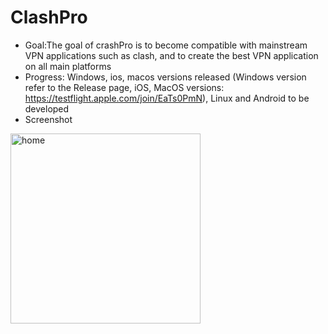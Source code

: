 # ClashPro
*  Goal:The goal of crashPro is to become compatible with mainstream VPN applications such as clash, and to create the best VPN application on all main platforms
*  Progress: Windows, ios, macos versions released (Windows version refer to the Release page, iOS, MacOS versions: https://testflight.apple.com/join/EaTs0PmN), Linux and Android to be developed
*  Screenshot

<img width="304" alt="home" src="https://github.com/bdluking/ClashPro/assets/131734194/ecf2ca01-95bf-4d77-a8c5-6361f66f743d">
